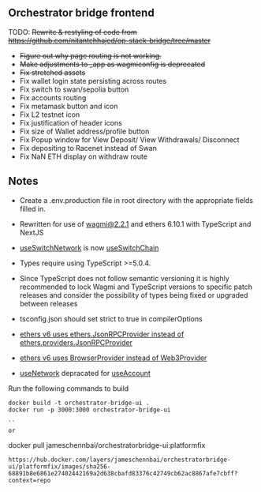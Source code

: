 ## Orchestrator bridge frontend

TODO: ~~Rewrite & restyling of code from 
https://github.com/nitantchhajed/op-stack-bridge/tree/master~~
- ~~Figure out why page routing is not working.~~
- ~~Make adjustments to _app as wagmiconfig is deprecated~~
- ~~Fix stretched assets~~
- Fix wallet login state persisting across routes 
- Fix switch to swan/sepolia button
- Fix accounts routing
- Fix metamask button and icon
- Fix L2 testnet icon
- Fix justification of header icons
- Fix size of Wallet address/profile button
- Fix Popup window for View Deposit/ View Withdrawals/ Disconnect
- Fix depositing to Racenet instead of Swan
- Fix NaN ETH display on withdraw route

## Notes

- Create a .env.production file in root directory with the appropriate fields filled in.

- Rewritten for use of wagmi@2.2.1 and ethers 6.10.1 with TypeScript and NextJS
 - [useSwitchNetwork](0.5.x.wagmi.sh/react/hooks/useSwitchNetwork) is now [useSwitchChain](wagmi.sh/react/api/hooks/useSwitchChain)
 - Types require using TypeScript >=5.0.4.
 - Since TypeScript does not follow semantic versioning it is highly recommended to lock Wagmi and TypeScript versions to specific patch releases and consider the possibility of types being fixed or upgraded between releases
 - tsconfig.json should set strict to true in compilerOptions
 - [ethers v6 uses ethers.JsonRPCProvider instead of ethers.providers.JsonRPCProvider](docs.ethers.org/v6/migrating/)
 - [ethers v6 uses BrowserProvider instead of Web3Provider](docs.ethers.org/migrating/#migrate-providers)
- [useNetwork](0.5.x.wagmi.sh/react/hooks/useNetwork) depracated for [useAccount](wagmi.sh/react/guides/migrate-from-v1-to-v2#removed-usenetwork-hook)

Run the following commands to build
```
docker build -t orchestrator-bridge-ui .
docker run -p 3000:3000 orchestrator-bridge-ui

``
or

```
docker pull jameschennbai/orchestratorbridge-ui:platformfix

```
https://hub.docker.com/layers/jameschennbai/orchestratorbridge-ui/platformfix/images/sha256-68891b8e6861e27402442169a2d638cbafd83376c42749cb62ac8867afe7cbff?context=repo

